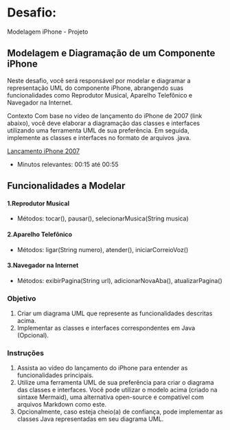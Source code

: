 # Desafio:
Modelagem iPhone - Projeto


## Modelagem e Diagramação de um Componente iPhone

Neste desafio, você será responsável por modelar e diagramar a representação UML do componente iPhone, abrangendo suas funcionalidades como Reprodutor Musical, Aparelho Telefônico e Navegador na Internet.

Contexto
Com base no vídeo de lançamento do iPhone de 2007 (link abaixo), você deve elaborar a diagramação das classes e interfaces utilizando uma ferramenta UML de sua preferência. Em seguida, implemente as classes e interfaces no formato de arquivos .java.

[Lançamento iPhone 2007](https://www.youtube.com/watch?v=9ou608QQRq8)

* Minutos relevantes: 00:15 até 00:55

## Funcionalidades a Modelar
#### 1.Reprodutor Musical 
- Métodos: tocar(), pausar(), selecionarMusica(String musica)

#### 2.Aparelho Telefônico
- Métodos: ligar(String numero), atender(), iniciarCorreioVoz()

#### 3.Navegador na Internet
- Métodos: exibirPagina(String url), adicionarNovaAba(), atualizarPagina()

### Objetivo
1. Criar um diagrama UML que represente as funcionalidades descritas acima.
2. Implementar as classes e interfaces correspondentes em Java (Opcional).

### Instruções
1. Assista ao vídeo do lançamento do iPhone para entender as funcionalidades principais.
2. Utilize uma ferramenta UML de sua preferência para criar o diagrama das classes e interfaces. Você pode utilizar o modelo acima (criado na sintaxe Mermaid), uma alternativa open-source e compatível com arquivos Markdown como este.
3. Opcionalmente, caso esteja cheio(a) de confiança, pode implementar as classes Java representadas em seu diagrama UML.


